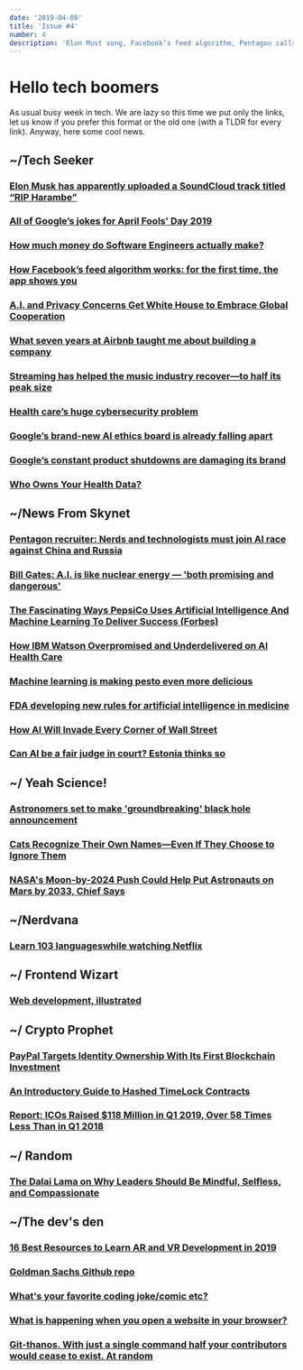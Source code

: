 ```yaml
---
date: '2019-04-08'
title: 'Issue #4'
number: 4
description: 'Elon Must song, Facebook’s feed algorithm, Pentagon calls for Nerds help, Bill Gates on A.I, black hole announcement, PayPal invest in the blockchain'
---
```


# Hello tech boomers

As usual busy week in tech. We are lazy so this time we put only the links, let us know if you prefer this format or the old one (with a TLDR for every link).
Anyway, here some cool news.

## **~/Tech Seeker**

### [Elon Musk has apparently uploaded a SoundCloud track titled “RIP Harambe”](https://techcrunch.com/2019/03/31/elon-musk-soundcloud-rapper/)

### [All of Google’s jokes for April Fools’ Day 2019](https://venturebeat.com/2019/03/31/all-of-googles-jokes-for-april-fools-day-2019/)

### [How much money do Software Engineers actually make?](https://triplebyte.com/software-engineer-salary)

### [How Facebook’s feed algorithm works: for the first time, the app shows you](https://9to5mac.com/2019/04/01/how-facebooks-feed-algorithm-works/)

### [A.I. and Privacy Concerns Get White House to Embrace Global Cooperation](https://www.nytimes.com/2019/04/03/technology/artificial-intelligence-privacy-oecd.html)

### [What seven years at Airbnb taught me about building a company](https://medium.com/@lennysan/what-seven-years-at-airbnb-taught-me-about-building-a-company-e1d035d49c56)

### [Streaming has helped the music industry recover—to half its peak size](https://qz.com/1585798/streaming-has-helped-the-music-industry-recover-to-half-of-its-peak-size/)

### [Health care’s huge cybersecurity problem](https://www.theverge.com/2019/4/4/18293817/cybersecurity-hospitals-health-care-scan-simulation)

### [Google’s brand-new AI ethics board is already falling apart](https://www.vox.com/future-perfect/2019/4/3/18292526/google-ai-ethics-board-letter-acquisti-kay-coles-james)

### [Google’s constant product shutdowns are damaging its brand](https://arstechnica.com/gadgets/2019/04/googles-constant-product-shutdowns-are-damaging-its-brand/)

### [Who Owns Your Health Data?](https://onezero.medium.com/whose-health-data-is-it-anyway-c06234e8f870)

## **~/News From Skynet**

### [Pentagon recruiter: Nerds and technologists must join AI race against China and Russia](https://venturebeat.com/2019/04/02/pentagon-recruiter-nerds-and-technologists-must-join-ai-race-against-china-and-russia/)

### [Bill Gates: A.I. is like nuclear energy — 'both promising and dangerous'](https://www.cnbc.com/2019/03/26/bill-gates-artificial-intelligence-both-promising-and-dangerous.html)

### [The Fascinating Ways PepsiCo Uses Artificial Intelligence And Machine Learning To Deliver Success (Forbes)](https://www.forbes.com/sites/bernardmarr/2019/04/05/the-fascinating-ways-pepsico-uses-artificial-intelligence-and-machine-learning-to-deliver-success)

### [How IBM Watson Overpromised and Underdelivered on AI Health Care](https://spectrum.ieee.org/biomedical/diagnostics/how-ibm-watson-overpromised-and-underdelivered-on-ai-health-care)

### [Machine learning is making pesto even more delicious](https://www.technologyreview.com/s/613262/machine-learning-is-making-pesto-even-more-delicious/)

### [FDA developing new rules for artificial intelligence in medicine](https://www.statnews.com/2019/04/02/fda-new-rules-for-artificial-intelligence-in-medicine/)

### [How AI Will Invade Every Corner of Wall Street](https://www.bloomberg.com/news/features/2017-12-05/how-ai-will-invade-every-corner-of-wall-street)

### [Can AI be a fair judge in court? Estonia thinks so](https://arstechnica.com/tech-policy/2019/03/can-ai-be-a-fair-judge-in-court-estonia-thinks-so/)

## **~/ Yeah Science!**

### [Astronomers set to make 'groundbreaking' black hole announcement](https://www.cnet.com/news/astronomers-set-to-make-groundbreaking-black-hole-announcement/)

### [Cats Recognize Their Own Names—Even If They Choose to Ignore Them](https://www.scientificamerican.com/article/cats-recognize-their-own-names-even-if-they-choose-to-ignore-them/)

### [NASA's Moon-by-2024 Push Could Help Put Astronauts on Mars by 2033, Chief Says](https://www.space.com/nasa-moon-2024-landing-mars-2033.html)

## **~/Nerdvana**

### [Learn 103 languageswhile watching Netflix](https://www.matetranslate.com/netflix)

## **~/ Frontend Wizart**

### [Web development, illustrated](https://illustrated.dev/)

## **~/ Crypto Prophet**

### [PayPal Targets Identity Ownership With Its First Blockchain Investment](https://www.forbes.com/sites/michaeldelcastillo/2019/04/02/paypal-targets-identity-ownership-with-its-first-blockchain-investment/)

### [An Introductory Guide to Hashed TimeLock Contracts](https://btcmanager.com/an-introductory-guide-to-hashed-timelock-contracts/)

### [Report: ICOs Raised \$118 Million in Q1 2019, Over 58 Times Less Than in Q1 2018](https://cointelegraph.com/news/report-icos-raised-118-million-in-q1-2019-over-58-times-less-than-in-q1-2018)

## **~/ Random**

### [The Dalai Lama on Why Leaders Should Be Mindful, Selfless, and Compassionate](https://hbr.org/2019/02/the-dalai-lama-on-why-leaders-should-be-mindful-selfless-and-compassionate)

## **~/The dev's den**

### [16 Best Resources to Learn AR and VR Development in 2019](https://hackernoon.com/16-best-resources-to-learn-ar-and-vr-development-in-2019-a4fceea6281c)

### [Goldman Sachs Github repo](https://github.com/goldmansachs)

### [What's your favorite coding joke/comic etc?](https://dev.to/ben/what-s-your-favorite-coding-joke-comic-etc-46gj)

### [What is happening when you open a website in your browser?](https://medium.com/@vardanator/the-beauty-and-the-bits-5ffa5191f21)

### [Git-thanos. With just a single command half your contributors would cease to exist. At random](https://github.com/trambarhq/git-thanos)
